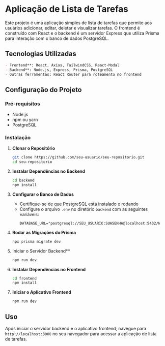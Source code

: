 
# Aplicação de Lista de Tarefas
Este projeto é uma aplicação simples de lista de tarefas que permite aos usuários adicionar, editar, deletar e visualizar tarefas. O frontend é construído com React e o backend é um servidor Express que utiliza Prisma para interação com o banco de dados PostgreSQL.



## Tecnologias Utilizadas
```markdown
- Frontend**: React, Axios, TailwindCSS, React-Modal
- Backend**: Node.js, Express, Prisma, PostgreSQL
- Outras ferramentas: React Router para roteamento no frontend
```

## Configuração do Projeto

### Pré-requisitos

- Node.js
- npm ou yarn
- PostgreSQL

### Instalação

1. **Clonar o Repositório**
   ```bash
   git clone https://github.com/seu-usuario/seu-repositorio.git
   cd seu-repositorio
   ```

2. **Instalar Dependências no Backend**
   ```bash
   cd backend
   npm install
   ```

3. **Configurar o Banco de Dados**
   - Certifique-se de que PostgreSQL está instalado e rodando
   - Configure o arquivo `.env` no diretório `backend` com as seguintes variáveis:
     ```
     DATABASE_URL="postgresql://SEU_USUARIO:SUASENHA@localhost:5432/NOME_DO_BANCO_DE_DADOS"
     ```

4. **Rodar as Migrações do Prisma**
   ```bash
   npx prisma migrate dev
   ```

5. Iniciar o Servidor Backend**
   ```bash
   npm run dev
   ```

6. **Instalar Dependências no Frontend**
   ```bash
   cd frontend
   npm install
   ```

7. **Iniciar o Aplicativo Frontend**
   ```bash
   npm run dev
   ```

## Uso

Após iniciar o servidor backend e o aplicativo frontend, navegue para `http://localhost:3000` no seu navegador para acessar a aplicação de lista de tarefas.

